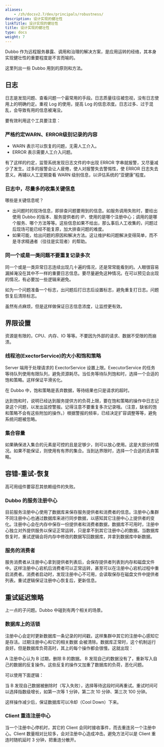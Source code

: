 ```yaml
---
aliases:
    - /zh/docsv2.7/dev/principals/robustness/
description: 设计实现的健壮性
linkTitle: 设计实现的健壮性
title: 设计实现的健壮性
type: docs
weight: 7
---
```





Dubbo 作为远程服务暴露、调用和治理的解决方案，是应用运转的经络，其本身实现健壮性的重要程度是不言而喻的。

这里列出一些 Dubbo 用到的原则和方法。

## 日志

日志是发现问题、查看问题一个最常用的手段。日志质量往往被忽视，没有日志使用上的明确约定。重视 Log 的使用，提高 Log 的信息浓度。日志过多、过于混乱，会导致有用的信息被淹没。

要有效利用这个工具要注意：

### 严格约定WARN、ERROR级别记录的内容

* WARN 表示可以恢复的问题，无需人工介入。
* ERROR 表示需要人工介入问题。

有了这样的约定，监管系统发现日志文件的中出现 ERROR 字串就报警，又尽量减少了发生。过多的报警会让人疲倦，使人对报警失去警惕性，使 ERROR 日志失去意义。再辅以人工定期查看 WARN 级别信息，以评估系统的“亚健康”程度。

### 日志中，尽量多的收集关键信息

哪些是关键信息呢？

* 出问题时的现场信息，即排查问题要用到的信息。如服务调用失败时，要给出使用 Dubbo 的版本、服务提供者的 IP、使用的是哪个注册中心；调用的是哪个服务、哪个方法等等。这些信息如果不给出，那么事后人工收集的，问题过后现场可能已经不能复原，加大排查问题的难度。
* 如果可能，给出问题的原因和解决方法。这让维护和问题解决变得简单，而不是寻求精通者（往往是实现者）的帮助。

### 同一个或是一类问题不要重复记录多次

同一个或是一类异常日志连续出现几十遍的情况，还是常常能看到的。人眼很容易漏掉淹没在其中不一样的重要日志信息。要尽量避免这种情况。在可以预见会出现的情况，有必要加一些逻辑来避免。

如为一个问题准备一个标志，出问题后打日志后设置标志，避免重复打日志。问题恢复后清除标志。

虽然有点麻烦，但是这样做保证日志信息浓度，让监控更有效。

## 界限设置

资源是有限的，CPU、内存、IO 等等。不要因为外部的请求、数据不受限的而崩溃。

### 线程池(ExectorService)的大小和饱和策略

Server 端用于处理请求的 ExectorService 设置上限。ExecutorService 的任务等待队列使用有限队列，避免资源耗尽。当任务等待队列饱和时，选择一个合适的饱和策略。这样保证平滑劣化。

在 Dubbo 中，饱和策略是丢弃数据，等待结果也只是请求的超时。

达到饱和时，说明已经达到服务提供方的负荷上限，要在饱和策略的操作中日志记录这个问题，以发出监控警报。记得注意不要重复多次记录哦。（注意，缺省的饱和策略不会有这些附加的操作。）根据警报的频率，已经决定扩容调整等等，避免系统问题被忽略。

### 集合容量

如果确保进入集合的元素是可控的且是足够少，则可以放心使用。这是大部分的情况。如果不能保证，则使用有有界的集合。当到达界限时，选择一个合适的丢弃策略。

## 容错-重试-恢复

高可用组件要容忍其依赖组件的失败。

### Dubbo 的服务注册中心

目前服务注册中心使用了数据库来保存服务提供者和消费者的信息。注册中心集群不同注册中心也通过数据库来进行同步数据，以感知其它注册中心上提供者的变化。注册中心会在内存中保存一份提供者和消费者数据，数据库不可用时，注册中心独立对外提供服务以保证正常运转，只是拿不到其它注册中心的数据。当数据库恢复时，重试逻辑会将内存中修改的数据写回数据库，并拿到数据库中新数据。

### 服务的消费者

服务消费者从注册中心拿到提供者列表后，会保存提供者列表到内存和磁盘文件中。这样注册中心宕机后消费者可以正常运转，甚至可以在注册中心宕机过程中重启消费者。消费者启动时，发现注册中心不可用，会读取保存在磁盘文件中提供者列表。重试逻辑保证注册中心恢复后，更新信息。

## 重试延迟策略

上一点的子问题。Dubbo 中碰到有两个相关的场景。

### 数据库上的活锁

注册中心会定时更新数据库一条记录的时间戳，这样集群中其它的注册中心感知它是存活。过期注册中心和它的相关数据 会被清除。数据库正常时，这个机制运行良好。但是数据库负荷高时，其上的每个操作都会很慢。这就出现：

A 注册中心认为 B 过期，删除 B 的数据。 B 发现自己的数据没有了，重新写入自己的数据的反复操作。这些反复的操作又加重了数据库的负荷，恶化问题。

可以使用下面逻辑：

当 B 发现自己数据被删除时（写入失败），选择等待这段时间再重试。重试时间可以选择指数级增长，如第一次等 1 分钟，第二次 10 分钟、第三次 100 分钟。

这样操作减少后，保证数据库可以冷却（Cool Down）下来。

### Client 重连注册中心

当一个注册中心停机时，其它的 Client 会同时接收事件，而去重连另一个注册中心。Client 数量相对比较多，会对注册中心造成冲击。避免方法可以是 Client 重连时随机延时 3 分钟，把重连分散开。